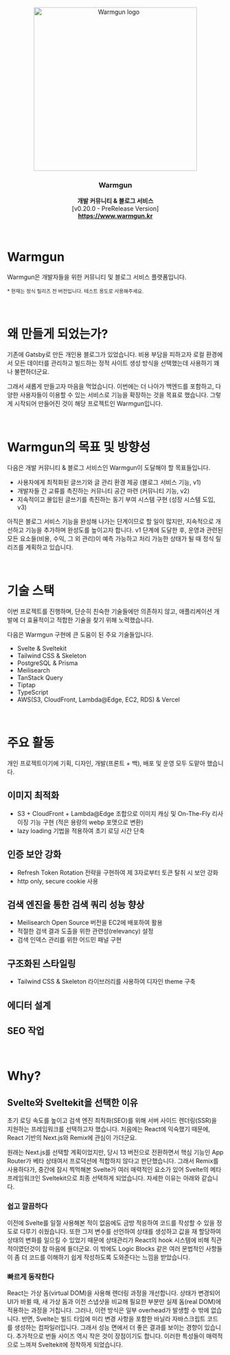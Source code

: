 <br />

<p align="center">
  <a href="https://getbootstrap.com/">
    <img src="https://github.com/gongzone/warmgun/assets/84328632/4fc90538-6f64-4be7-b3fb-f485d457bea0" width="380" alt="Warmgun logo">
  </a>
</p>

<h3 align="center"><strong>Warmgun</strong></h3>

<p align="center">
  <strong>개발 커뮤니티 & 블로그 서비스</strong>
  <br>
  [v0.20.0 - PreRelease Version]
  <br>
  <a href="https://www.warmgun.kr/">
  <strong>https://www.warmgun.kr</strong>
  </a>
</p>

<br>

# Warmgun

Warmgun은 개발자들을 위한 커뮤니티 및 블로그 서비스 플랫폼입니다.

<small>\* 현재는 정식 릴리즈 전 버전입니다. 테스트 용도로 사용해주세요.</small>

<br>

# 왜 만들게 되었는가?

기존에 Gatsby로 만든 개인용 블로그가 있었습니다. 비용 부담을 피하고자 로컬 환경에서 모든 데이터를 관리하고 빌드하는 정적 사이트 생성 방식을 선택했는데 사용하기 꽤나 불편하더군요.

그래서 새롭게 만들고자 마음을 먹었습니다. 이번에는 더 나아가 백엔드를 포함하고, 다양한 사용자들이 이용할 수 있는 서비스로 기능을 확장하는 것을 목표로 했습니다. 그렇게 시작되어 만들어진 것이 해당 프로젝트인 Warmgun입니다.

<br>

# Warmgun의 목표 및 방향성

다음은 개발 커뮤니티 & 블로그 서비스인 Warmgun이 도달해야 할 목표들입니다.

- 사용자에게 최적화된 글쓰기와 글 관리 환경 제공 (블로그 서비스 기능, v1)
- 개발자들 간 교류를 촉진하는 커뮤니티 공간 마련 (커뮤니티 기능, v2)
- 지속적이고 몰입된 글쓰기를 촉진하는 동기 부여 시스템 구현 (성장 시스템 도입, v3)

아직은 블로그 서비스 기능을 완성해 나가는 단계이므로 할 일이 많지만, 지속적으로 개선하고 기능을 추가하며 완성도를 높이고자 합니다. v1 단계에 도달한 후, 운영과 관련된 모든 요소들(비용, 수익, 그 외 관리)이 예측 가능하고 처리 가능한 상태가 될 때 정식 릴리즈를 계획하고 있습니다.

<br>

# 기술 스택

이번 프로젝트를 진행하며, 단순히 친숙한 기술들에만 의존하지 않고, 애플리케이션 개발에 더 효율적이고 적합한 기술을 찾기 위해 노력했습니다.

다음은 Warmgun 구현에 큰 도움이 된 주요 기술들입니다.

- Svelte & Sveltekit
- Tailwind CSS & Skeleton
- PostgreSQL & Prisma
- Meilisearch
- TanStack Query
- Tiptap
- TypeScript
- AWS(S3, CloudFront, Lambda@Edge, EC2, RDS) & Vercel

<br>

# 주요 활동

개인 프로젝트이기에 기획, 디자인, 개발(프론트 + 백), 배포 및 운영 모두 도맡아 했습니다.

## 이미지 최적화

- S3 + CloudFront + Lambda@Edge 조합으로 이미지 캐싱 및 On-The-Fly 리사이징 기능 구현 (적은 용량의 webp 포맷으로 변환)
- lazy loading 기법을 적용하여 초기 로딩 시간 단축

## 인증 보안 강화

- Refresh Token Rotation 전략을 구현하여 제 3자로부터 토큰 탈취 시 보안 강화
- http only, secure cookie 사용

## 검색 엔진을 통한 검색 쿼리 성능 향상

- Meilisearch Open Source 버전을 EC2에 배포하여 활용
- 적절한 검색 결과 도출을 위한 관련성(relevancy) 설정
- 검색 인덱스 관리를 위한 어드민 패널 구현

## 구조화된 스타일링

- Tailwind CSS & Skeleton 라이브러리를 사용하여 디자인 theme 구축

## 에디터 설계

## SEO 작업 

<br>

# Why?

## Svelte와 Sveltekit을 선택한 이유

초기 로딩 속도를 높이고 검색 엔진 최적화(SEO)를 위해 서버 사이드 렌더링(SSR)을 지원하는 프레임워크를 선택하고자 했습니다. 처음에는 React에 익숙했기 때문에, React 기반의 Next.js와 Remix에 관심이 가더군요.

원래는 Next.js를 선택할 계획이었지만, 당시 13 버전으로 전환하면서 핵심 기능인 App Router가 베타 상태여서 프로덕션에 적합하지 않다고 판단했습니다. 그래서 Remix를 사용하다가, 중간에 잠시 찍먹해본 Svelte가 여러 매력적인 요소가 있어 Svelte의 메타 프레임워크인 Sveltekit으로 최종 선택하게 되었습니다. 자세한 이유는 아래와 같습니다.

### 쉽고 깔끔하다

이전에 Svelte를 일절 사용해본 적이 없음에도 금방 적응하여 코드를 작성할 수 있을 정도로 다루기 쉬웠습니다. 또한 그저 변수를 선언하여 상태를 생성하고 값을 재 할당하여 상태의 변화를 일으킬 수 있었기 때문에 상태관리가 React의 hook 시스템에 비해 직관적이였던것이 참 마음에 들더군요. 이 밖에도 Logic Blocks 같은 여러 문법적인 사항들이 좀 더 코드를 이해하기 쉽게 작성하도록 도와준다는 느낌을 받았습니다.

### 빠르게 동작한다

React는 가상 돔(virtual DOM)을 사용해 렌더링 과정을 개선합니다. 상태가 변경되어 UI가 바뀔 때, 새 가상 돔과 이전 스냅샷을 비교해 필요한 부분만 실제 돔(real DOM)에 적용하는 과정을 거칩니다. 그러나, 이런 방식은 일부 overhead가 발생할 수 밖에 없습니다. 반면, Svelte는 빌드 타임에 미리 변경 사항을 포함한 바닐라 자바스크립트 코드를 생성하는 컴파일러입니다. 그래서 성능 면에서 더 좋은 결과를 보이는 경향이 있습니다. 추가적으로 번들 사이즈 역시 작은 것이 장점이기도 합니다. 이러한 특성들이 매력적으로 느껴져 Sveltekit에 정착하게 되었습니다.
